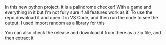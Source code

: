 In this new python project, it is a palindrome checker! With a game and everything in it but I'm not fully sure if all features work as if. To use the repo,download it and open it in VS Code, and then run the code to see the output. I used import random as a library for this 

You can also check the release and download it from there as a zip file, and then extract it
